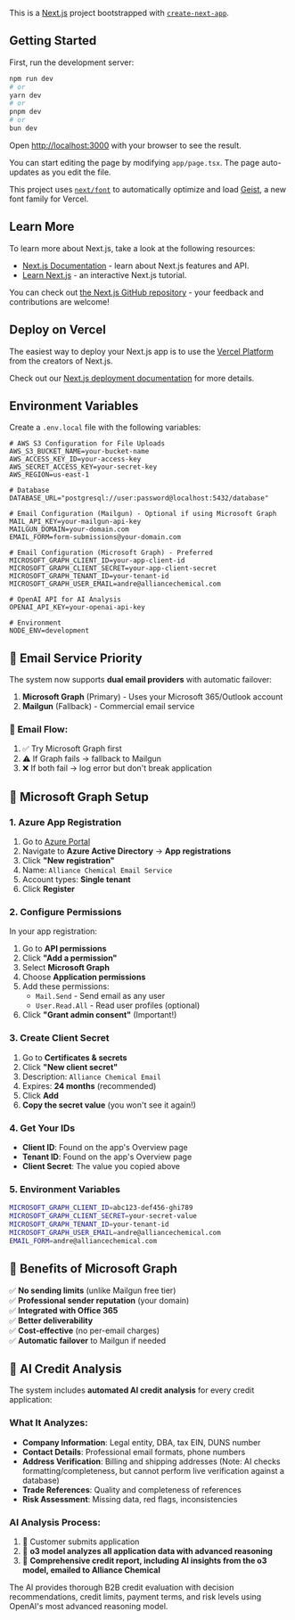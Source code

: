 This is a [Next.js](https://nextjs.org) project bootstrapped with [`create-next-app`](https://nextjs.org/docs/app/api-reference/cli/create-next-app).

## Getting Started

First, run the development server:

```bash
npm run dev
# or
yarn dev
# or
pnpm dev
# or
bun dev
```

Open [http://localhost:3000](http://localhost:3000) with your browser to see the result.

You can start editing the page by modifying `app/page.tsx`. The page auto-updates as you edit the file.

This project uses [`next/font`](https://nextjs.org/docs/app/building-your-application/optimizing/fonts) to automatically optimize and load [Geist](https://vercel.com/font), a new font family for Vercel.

## Learn More

To learn more about Next.js, take a look at the following resources:

- [Next.js Documentation](https://nextjs.org/docs) - learn about Next.js features and API.
- [Learn Next.js](https://nextjs.org/learn) - an interactive Next.js tutorial.

You can check out [the Next.js GitHub repository](https://github.com/vercel/next.js) - your feedback and contributions are welcome!

## Deploy on Vercel

The easiest way to deploy your Next.js app is to use the [Vercel Platform](https://vercel.com/new?utm_medium=default-template&filter=next.js&utm_source=create-next-app&utm_campaign=create-next-app-readme) from the creators of Next.js.

Check out our [Next.js deployment documentation](https://nextjs.org/docs/app/building-your-application/deploying) for more details.

## Environment Variables

Create a `.env.local` file with the following variables:

```env
# AWS S3 Configuration for File Uploads
AWS_S3_BUCKET_NAME=your-bucket-name
AWS_ACCESS_KEY_ID=your-access-key
AWS_SECRET_ACCESS_KEY=your-secret-key
AWS_REGION=us-east-1

# Database
DATABASE_URL="postgresql://user:password@localhost:5432/database"

# Email Configuration (Mailgun) - Optional if using Microsoft Graph
MAIL_API_KEY=your-mailgun-api-key
MAILGUN_DOMAIN=your-domain.com
EMAIL_FORM=form-submissions@your-domain.com

# Email Configuration (Microsoft Graph) - Preferred
MICROSOFT_GRAPH_CLIENT_ID=your-app-client-id
MICROSOFT_GRAPH_CLIENT_SECRET=your-app-client-secret
MICROSOFT_GRAPH_TENANT_ID=your-tenant-id
MICROSOFT_GRAPH_USER_EMAIL=andre@alliancechemical.com

# OpenAI API for AI Analysis
OPENAI_API_KEY=your-openai-api-key

# Environment
NODE_ENV=development
```

## 📧 Email Service Priority

The system now supports **dual email providers** with automatic failover:

1. **Microsoft Graph** (Primary) - Uses your Microsoft 365/Outlook account
2. **Mailgun** (Fallback) - Commercial email service

### 🔄 Email Flow:
1. ✅ Try Microsoft Graph first
2. ⚠️ If Graph fails → fallback to Mailgun  
3. ❌ If both fail → log error but don't break application

## 🚀 Microsoft Graph Setup

### 1. **Azure App Registration**
1. Go to [Azure Portal](https://portal.azure.com)
2. Navigate to **Azure Active Directory** → **App registrations**
3. Click **"New registration"**
4. Name: `Alliance Chemical Email Service`
5. Account types: **Single tenant**
6. Click **Register**

### 2. **Configure Permissions**
In your app registration:
1. Go to **API permissions**
2. Click **"Add a permission"**
3. Select **Microsoft Graph**
4. Choose **Application permissions**
5. Add these permissions:
   - `Mail.Send` - Send email as any user
   - `User.Read.All` - Read user profiles (optional)
6. Click **"Grant admin consent"** (Important!)

### 3. **Create Client Secret**
1. Go to **Certificates & secrets**
2. Click **"New client secret"**
3. Description: `Alliance Chemical Email`
4. Expires: **24 months** (recommended)
5. Click **Add**
6. **Copy the secret value** (you won't see it again!)

### 4. **Get Your IDs**
- **Client ID**: Found on the app's Overview page
- **Tenant ID**: Found on the app's Overview page  
- **Client Secret**: The value you copied above

### 5. **Environment Variables**
```bash
MICROSOFT_GRAPH_CLIENT_ID=abc123-def456-ghi789
MICROSOFT_GRAPH_CLIENT_SECRET=your-secret-value
MICROSOFT_GRAPH_TENANT_ID=your-tenant-id
MICROSOFT_GRAPH_USER_EMAIL=andre@alliancechemical.com
EMAIL_FORM=andre@alliancechemical.com
```

## 🎯 Benefits of Microsoft Graph

✅ **No sending limits** (unlike Mailgun free tier)  
✅ **Professional sender reputation** (your domain)  
✅ **Integrated with Office 365**  
✅ **Better deliverability**  
✅ **Cost-effective** (no per-email charges)  
✅ **Automatic failover** to Mailgun if needed

## 🤖 AI Credit Analysis

The system includes **automated AI credit analysis** for every credit application:

### What It Analyzes:
- **Company Information**: Legal entity, DBA, tax EIN, DUNS number
- **Contact Details**: Professional email formats, phone numbers
- **Address Verification**: Billing and shipping addresses (Note: AI checks formatting/completeness, but cannot perform live verification against a database)
- **Trade References**: Quality and completeness of references
- **Risk Assessment**: Missing data, red flags, inconsistencies

### AI Analysis Process:
1. 📝 Customer submits application
2. 🤖 **o3 model analyzes all application data with advanced reasoning**
3. 📧 **Comprehensive credit report, including AI insights from the o3 model, emailed to Alliance Chemical**

The AI provides thorough B2B credit evaluation with decision recommendations, credit limits, payment terms, and risk levels using OpenAI's most advanced reasoning model.
